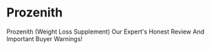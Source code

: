 # Prozenith
Prozenith (Weight Loss Supplement) Our Expert's Honest Review And Important Buyer Warnings!

